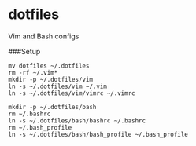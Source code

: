 dotfiles
========

Vim and Bash configs


###Setup

```
mv dotfiles ~/.dotfiles
rm -rf ~/.vim*
mkdir -p ~/.dotfiles/vim
ln -s ~/.dotfiles/vim ~/.vim
ln -s ~/.dotfiles/vim/vimrc ~/.vimrc

mkdir -p ~/.dotfiles/bash
rm ~/.bashrc
ln -s ~/.dotfiles/bash/bashrc ~/.bashrc
rm ~/.bash_profile
ln -s ~/.dotfiles/bash/bash_profile ~/.bash_profile
```
